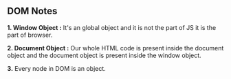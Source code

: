 ## DOM Notes

**1. Window Object :** It's an global object and it is not the part of JS it is the part of browser.

**2. Document Object :** Our whole HTML code is present inside the document object and the document object is present inside the window object.

**3.** Every node in DOM is an object.
